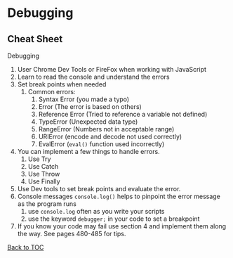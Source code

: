 # Debugging

## Cheat Sheet

Debugging
  1. User Chrome Dev Tools or FireFox when working with JavaScript
  2. Learn to read the console and understand the errors
  3. Set break points when needed
     1. Common errors:
        1. Syntax Error (you made a typo)
        2. Error (The error is based on others)
        3. Reference Error (Tried to reference a variable not defined)
        4. TypeError (Unexpected data type)
        5. RangeError (Numbers not in acceptable range)
        6. URIError (encode and decode not used correctly)
        7. EvalError (`eval()` function used incorrectly)
  4. You can implement a few things to handle errors.
     1. Use Try
     2. Use Catch
     3. Use Throw
     4. Use Finally
  5. Use Dev tools to set break points and evaluate the error.
  6. Console messages `console.log()` helps to pinpoint the error message as the program runs
     1. use `console.log` often as you write your scripts
     2. use the keyword `debugger;` in your code to set a breakpoint
  7. If you know your code may fail use section 4 and implement them along the way. See pages 480-485 for tips.

[Back to TOC](README.md)